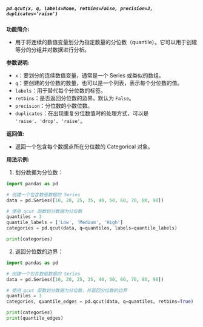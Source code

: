##### `pd.qcut(x, q, labels=None, retbins=False, precision=3, duplicates='raise')`
**功能简介:**
- 用于将连续的数值变量划分为指定数量的分位数（quantile）。它可以用于创建等分的分组并对数据进行分析。

**参数说明:**
- `x`：要划分的连续数值变量，通常是一个 Series 或类似的数组。
- `q`：要创建的分位数的数量，也可以是一个列表，表示每个分位数的值。
- `labels`：用于替代每个分位数的标签。
- `retbins`：是否返回分位数的边界。默认为 `False`。
- `precision`：分位数的小数位数。
- `duplicates`：在出现重复分位数值时的处理方式，可以是 `'raise'`、`'drop'`、`'raise'`。

**返回值:**
- 返回一个包含每个数据点所在分位数的 Categorical 对象。

**用法示例:**
1. 划分数据为分位数：
```python
import pandas as pd

# 创建一个包含数值数据的 Series
data = pd.Series([10, 20, 25, 35, 40, 50, 60, 70, 80, 90])

# 使用 qcut 函数划分数据为分位数
quantiles = 3
quantile_labels = ['Low', 'Medium', 'High']
categories = pd.qcut(data, q=quantiles, labels=quantile_labels)

print(categories)
```
2. 返回分位数的边界：
```python
import pandas as pd

# 创建一个包含数值数据的 Series
data = pd.Series([10, 20, 25, 35, 40, 50, 60, 70, 80, 90])

# 使用 qcut 函数划分数据为分位数，并返回分位数的边界
quantiles = 3
categories, quantile_edges = pd.qcut(data, q=quantiles, retbins=True)

print(categories)
print(quantile_edges)
```
